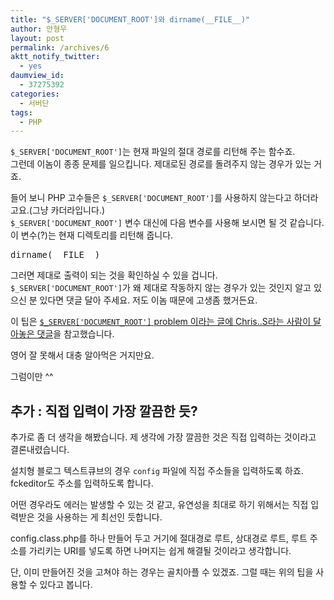```yaml
---
title: "$_SERVER['DOCUMENT_ROOT']와 dirname(__FILE__)"
author: 안형우
layout: post
permalink: /archives/6
aktt_notify_twitter:
  - yes
daumview_id:
  - 37275392
categories:
  - 서버단
tags:
  - PHP
---
```

`$_SERVER['DOCUMENT_ROOT']`는 현재 파일의 절대 경로를 리턴해 주는 함수죠.  
그런데 이놈이 종종 문제를 일으킵니다. 제대로된 경로를 돌려주지 않는 경우가 있는 거죠.

들어 보니 PHP 고수들은 `$_SERVER['DOCUMENT_ROOT']`를 사용하지 않는다고 하더라고요.(그냥 카더라입니다.)  
`$_SERVER['DOCUMENT_ROOT']` 변수 대신에 다음 변수를 사용해 보시면 될 것 같습니다.  
이 변수(?)는 현재 디렉토리를 리턴해 줍니다.

<pre class="brush: php; gutter: true; first-line: 1; highlight: []; html-script: false">dirname(__FILE__)</pre>

그러면 제대로 출력이 되는 것을 확인하실 수 있을 겁니다.  
`$_SERVER['DOCUMENT_ROOT']`가 왜 제대로 작동하지 않는 경우가 있는 것인지 알고 있으신 분 있다면 댓글 달아 주세요. 저도 이놈 때문에 고생좀 했거든요.

이 팁은 [`$_SERVER['DOCUMENT_ROOT']` problem 이라는 글에 Chris..S라는 사람이 달아놓은 댓글][1]을 참고했습니다.

영어 잘 못해서 대충 알아먹은 거지만요.

그럼이만 ^^

## 추가 : 직접 입력이 가장 깔끔한 듯?

추가로 좀 더 생각을 해봤습니다. 제 생각에 가장 깔끔한 것은 직접 입력하는 것이라고 결론내렸습니다.

설치형 블로그 텍스트큐브의 경우 `config` 파일에 직접 주소들을 입력하도록 하죠. fckeditor도 주소를 입력하도록 합니다.

어떤 경우라도 에러는 발생할 수 있는 것 같고, 유연성을 최대로 하기 위해서는 직접 입력받은 것을 사용하는 게 최선인 듯합니다.

config.class.php를 하나 만들어 두고 거기에 절대경로 루트, 상대경로 루트, 루트 주소를 가리키는 URI를 넣도록 하면 나머지는 쉽게 해결될 것이라고 생각합니다.

단, 이미 만들어진 것을 고쳐야 하는 경우는 골치아플 수 있겠죠. 그럴 때는 위의 팁을 사용할 수 있다고 봅니다.

 [1]: http://csscreator.com/node/10972#comment-46501